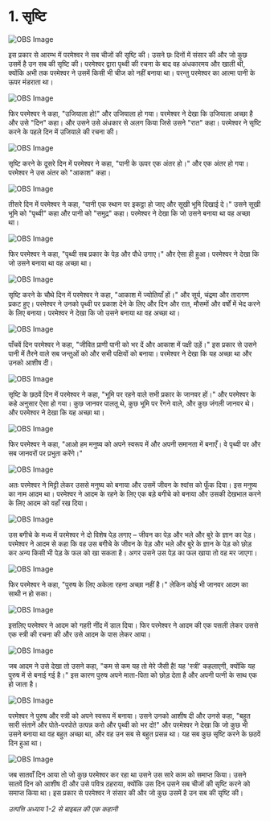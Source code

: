 # 1. सृष्टि

![OBS Image](https://cdn.door43.org/obs/jpg/360px/obs-en-01-01.jpg)

इस प्रकार से आरम्भ में परमेश्वर ने सब चीजों की सृष्टि की। उसने छः दिनों में संसार की और जो कुछ उसमें है उन सब की सृष्टि की। परमेश्वर द्वारा पृथ्वी की रचना के बाद वह अंधकारमय और खाली थी, क्योंकि अभी तक परमेश्वर ने उसमें किसी भी चीज को नहीं बनाया था। परन्तु परमेश्वर का आत्मा पानी के ऊपर मंडराता था।

![OBS Image](https://cdn.door43.org/obs/jpg/360px/obs-en-01-02.jpg)

फिर परमेश्वर ने कहा, "उजियाला हो!" और उजियाला हो गया। परमेश्वर ने देखा कि उजियाला अच्छा है और उसे "दिन" कहा। और उसने उसे अंधकार से अलग किया जिसे उसने "रात" कहा। परमेश्वर ने सृष्टि करने के पहले दिन में उजियाले की रचना की।

![OBS Image](https://cdn.door43.org/obs/jpg/360px/obs-en-01-03.jpg)

सृष्टि करने के दूसरे दिन में परमेश्वर ने कहा, "पानी के ऊपर एक अंतर हो।" और एक अंतर हो गया। परमेश्वर ने उस अंतर को "आकाश" कहा।

![OBS Image](https://cdn.door43.org/obs/jpg/360px/obs-en-01-04.jpg)

तीसरे दिन में परमेश्वर ने कहा, "पानी एक स्थान पर इकट्ठा हो जाए और सूखी भूमि दिखाई दे।" उसने सूखी भूमि को "पृथ्वी" कहा और पानी को "समुद्र" कहा। परमेश्वर ने देखा कि जो उसने बनाया था वह अच्छा था।

![OBS Image](https://cdn.door43.org/obs/jpg/360px/obs-en-01-05.jpg)

फिर परमेश्वर ने कहा, "पृथ्वी सब प्रकार के पेड़ और पौधे उगाए।" और ऐसा ही हुआ। परमेश्वर ने देखा कि जो उसने बनाया था वह अच्छा था।

![OBS Image](https://cdn.door43.org/obs/jpg/360px/obs-en-01-06.jpg)

सृष्टि करने के चौथे दिन में परमेश्वर ने कहा, "आकाश में ज्योतियाँ हों।" और सूर्य, चंद्रमा और तारागण प्रकट हुए। परमेश्वर ने उनको पृथ्वी पर प्रकाश देने के लिए और दिन और रात, मौसमों और वर्षों में भेद करने के लिए बनाया। परमेश्वर ने देखा कि जो उसने बनाया था वह अच्छा था।

![OBS Image](https://cdn.door43.org/obs/jpg/360px/obs-en-01-07.jpg)

पाँचवें दिन परमेश्वर ने कहा, "जीवित प्राणी पानी को भर दें और आकाश में पक्षी उड़ें।" इस प्रकार से उसने पानी में तैरने वाले सब जन्तुओं को और सभी पक्षियों को बनाया। परमेश्वर ने देखा कि यह अच्छा था और उनको आशीष दी।

![OBS Image](https://cdn.door43.org/obs/jpg/360px/obs-en-01-08.jpg)

सृष्टि के छठवें दिन में परमेश्वर ने कहा, "भूमि पर रहने वाले सभी प्रकार के जानवर हों।" और परमेश्वर के कहे अनुसार ऐसा हो गया। कुछ जानवर पालतू थे, कुछ भूमि पर रेंगने वाले, और कुछ जंगली जानवर थे। और परमेश्वर ने देखा कि यह अच्छा था।

![OBS Image](https://cdn.door43.org/obs/jpg/360px/obs-en-01-09.jpg)

फिर परमेश्वर ने कहा, "आओ हम मनुष्य को अपने स्वरूप में और अपनी समानता में बनाएँ। वे पृथ्वी पर और सब जानवरों पर प्रभुता करेंगे।"

![OBS Image](https://cdn.door43.org/obs/jpg/360px/obs-en-01-10.jpg)

अतः परमेश्वर ने मिट्टी लेकर उससे मनुष्य को बनाया और उसमें जीवन के श्वांस को फूँक दिया। इस मनुष्य का नाम आदम था। परमेश्वर ने आदम के रहने के लिए एक बड़े बगीचे को बनाया और उसकी देखभाल करने के लिए आदम को वहाँ रख दिया।

![OBS Image](https://cdn.door43.org/obs/jpg/360px/obs-en-01-11.jpg)

उस बगीचे के मध्य में परमेश्वर ने दो विशेष पेड़ लगाए – जीवन का पेड़ और भले और बुरे के ज्ञान का पेड़। परमेश्वर ने आदम से कहा कि वह उस बगीचे के जीवन के पेड़ और भले और बुरे के ज्ञान के पेड़ को छोड़ कर अन्य किसी भी पेड़ के फल को खा सकता है। अगर उसने उस पेड़ का फल खाया तो वह मर जाएगा।

![OBS Image](https://cdn.door43.org/obs/jpg/360px/obs-en-01-12.jpg)

फिर परमेश्वर ने कहा, "पुरुष के लिए अकेला रहना अच्छा नहीं है।" लेकिन कोई भी जानवर आदम का साथी न हो सका।

![OBS Image](https://cdn.door43.org/obs/jpg/360px/obs-en-01-13.jpg)

इसलिए परमेश्वर ने आदम को गहरी नींद में डाल दिया। फिर परमेश्वर ने आदम की एक पसली लेकर उससे एक स्त्री की रचना की और उसे आदम के पास लेकर आया।

![OBS Image](https://cdn.door43.org/obs/jpg/360px/obs-en-01-14.jpg)

जब आदम ने उसे देखा तो उसने कहा, "कम से कम यह तो मेरे जैसी है! यह 'स्त्री' कहलाएगी, क्योंकि यह पुरुष में से बनाई गई है।" इस कारण पुरुष अपने माता-पिता को छोड़ देता है और अपनी पत्नी के साथ एक हो जाता है।

![OBS Image](https://cdn.door43.org/obs/jpg/360px/obs-en-01-15.jpg)

परमेश्वर ने पुरुष और स्त्री को अपने स्वरूप में बनाया। उसने उनको आशीष दी और उनसे कहा, "बहुत सारी संतानें और पोते-परपोते उत्पन्न करो और पृथ्वी को भर दो!" और परमेश्वर ने देखा कि जो कुछ भी उसने बनाया था वह बहुत अच्छा था, और वह उन सब से बहुत प्रसन्न था। यह सब कुछ सृष्टि करने के छठवें दिन हुआ था।

![OBS Image](https://cdn.door43.org/obs/jpg/360px/obs-en-01-16.jpg)

जब सातवाँ दिन आया तो जो कुछ परमेश्वर कर रहा था उसने उस सारे काम को समाप्त किया। उसने सातवें दिन को आशीष दी और उसे पवित्र ठहराया, क्योंकि उस दिन उसने सब चीजों की सृष्टि करने को समाप्त किया था। इस प्रकार से परमेश्वर ने संसार की और जो कुछ उसमें है उन सब की सृष्टि की।

_उत्पत्ति अध्याय 1-2 से बाइबल की एक कहानी_
